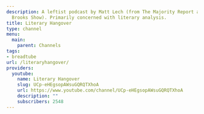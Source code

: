 ```yaml
---
description: A leftist podcast by Matt Lech (from The Majority Report and The Michael
  Brooks Show). Primarily concerned with literary analysis.
title: Literary Hangover
type: channel
menu:
  main:
    parent: Channels
tags:
- breadtube
url: /literaryhangover/
providers:
  youtube:
    name: Literary Hangover
    slug: UCp-eHEgsopAWsuGQRQTXhoA
    url: https://www.youtube.com/channel/UCp-eHEgsopAWsuGQRQTXhoA
    description: ""
    subscribers: 2548
---
```

